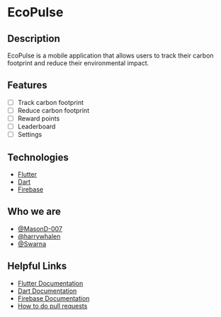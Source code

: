 # EcoPulse

## Description

EcoPulse is a mobile application that allows users to track their carbon footprint and reduce their environmental impact.

## Features

- [ ] Track carbon footprint
- [ ] Reduce carbon footprint
- [ ] Reward points
- [ ] Leaderboard
- [ ] Settings

## Technologies

- [Flutter](https://flutter.dev)
- [Dart](https://dart.dev)
- [Firebase](https://firebase.google.com)


## Who we are

- [@MasonD-007](https://github.com/MasonD-007)
- [@harrywhalen](https://github.com/harrywhalen)
- [@Swarna](https://github.com/pinkspring01)

## Helpful Links

- [Flutter Documentation](https://docs.flutter.dev)
- [Dart Documentation](https://dart.dev/guides)
- [Firebase Documentation](https://firebase.google.com/docs)
- [How to do pull requests](https://graphite.dev/guides/create-pr-from-gh-command-line)